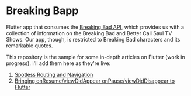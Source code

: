 # Breaking Bapp
Flutter app that consumes the [Breaking Bad API](https://breakingbadapi.com), which provides us with a collection of information on the Breaking Bad and Better Call Saul TV Shows. Our app, though, is restricted to Breaking Bad characters and its remarkable quotes.

This repository is the sample for some in-depth articles on Flutter (work in progress). I'll add them here as they're live:

1. [Spotless Routing and Navigation](https://edsonbueno.com/2020/02/26/spotless-routing-and-navigation-in-flutter/)
2. [Bringing onResume/viewDidAppear onPause/viewDidDisappear to Flutter](https://edsonbueno.com/2020/03/19/bringing-on-resume-view-did-appear-to-flutter/)
